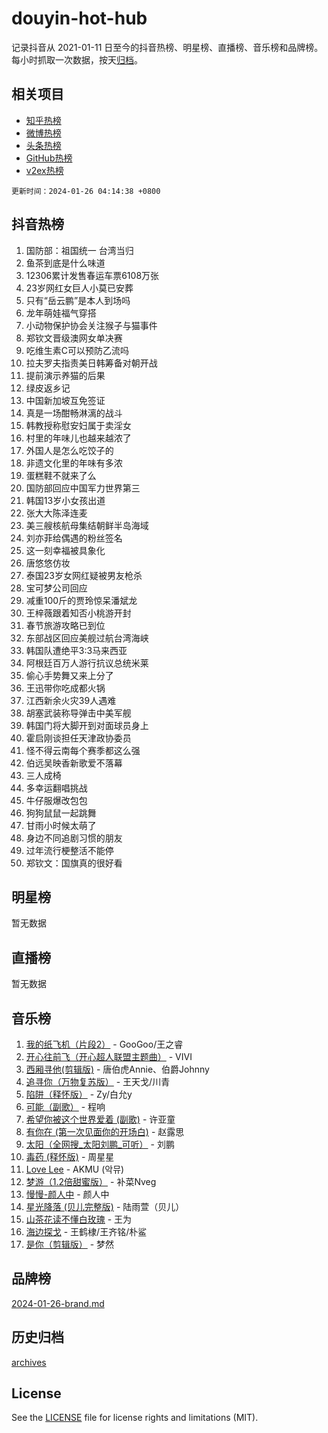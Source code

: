 # douyin-hot-hub

记录抖音从 2021-01-11 日至今的抖音热榜、明星榜、直播榜、音乐榜和品牌榜。每小时抓取一次数据，按天[归档](archives)。

## 相关项目

- [知乎热榜](https://github.com/lonnyzhang423/zhihu-hot-hub)
- [微博热榜](https://github.com/lonnyzhang423/weibo-hot-hub)
- [头条热榜](https://github.com/lonnyzhang423/toutiao-hot-hub)
- [GitHub热榜](https://github.com/lonnyzhang423/github-hot-hub)
- [v2ex热榜](https://github.com/lonnyzhang423/v2ex-hot-hub)


`更新时间：2024-01-26 04:14:38 +0800`

## 抖音热榜

1. 国防部：祖国统一 台湾当归
1. 鱼茶到底是什么味道
1. 12306累计发售春运车票6108万张
1. 23岁网红女巨人小莫已安葬
1. 只有“岳云鹏”是本人到场吗
1. 龙年萌娃福气穿搭
1. 小动物保护协会关注猴子与猫事件
1. 郑钦文晋级澳网女单决赛
1. 吃维生素C可以预防乙流吗
1. 拉夫罗夫指责美日韩筹备对朝开战
1. 提前演示养猫的后果
1. 绿皮返乡记
1. 中国新加坡互免签证
1. 真是一场酣畅淋漓的战斗
1. 韩教授称慰安妇属于卖淫女
1. 村里的年味儿也越来越浓了
1. 外国人是怎么吃饺子的
1. 非遗文化里的年味有多浓
1. 蛋糕鞋不就来了么
1. 国防部回应中国军力世界第三
1. 韩国13岁小女孩出道
1. 张大大陈泽连麦
1. 美三艘核航母集结朝鲜半岛海域
1. 刘亦菲给偶遇的粉丝签名
1. 这一刻幸福被具象化
1. 唐悠悠仿妆
1. 泰国23岁女网红疑被男友枪杀
1. 宝可梦公司回应
1. 减重100斤的贾玲惊呆潘斌龙
1. 王梓薇跟着知否小桃游开封
1. 春节旅游攻略已到位
1. 东部战区回应美舰过航台湾海峡
1. 韩国队遭绝平3:3马来西亚
1. 阿根廷百万人游行抗议总统米莱
1. 偷心手势舞又来上分了
1. 王迅带你吃成都火锅
1. 江西新余火灾39人遇难
1. 胡塞武装称导弹击中美军舰
1. 韩国门将大脚开到对面球员身上
1. 霍启刚谈担任天津政协委员
1. 怪不得云南每个赛季都这么强
1. 伯远吴映香新歌爱不落幕
1. 三人成椅
1. 多幸运翻唱挑战
1. 牛仔服爆改包包
1. 狗狗鼠鼠一起跳舞
1. 甘雨小时候太萌了
1. 身边不同追剧习惯的朋友
1. 过年流行梗整活不能停
1. 郑钦文：国旗真的很好看

## 明星榜

暂无数据

## 直播榜

暂无数据

## 音乐榜

1. [我的纸飞机（片段2）](https://sf86-cdn-tos.douyinstatic.com/obj/tos-cn-ve-2774/oM2ZrKcg2CD5AeRB2gkeXOFB1IxAGJdZPazYHf) - GooGoo/王之睿
1. [开心往前飞（开心超人联盟主题曲）](https://sf3-cdn-tos.douyinstatic.com/obj/tos-cn-ve-2774/9d8fb7c82cf1421fb93a9fe925275e0a) - VIVI
1. [西厢寻他(剪辑版)](https://sf86-cdn-tos.douyinstatic.com/obj/tos-cn-ve-2774/oUsAVfAQKlRNxEv5qxvIB8o5qmIWUcXbzJKJhw) - 唐伯虎Annie、伯爵Johnny
1. [追寻你（万物复苏版）](https://sf3-cdn-tos.douyinstatic.com/obj/tos-cn-ve-2774/oYeAZJsbjIDit9APmBg8u6uDUQnHmoCf3gbo74) - 王天戈/川青
1. [陷阱（释怀版）](https://sf3-cdn-tos.douyinstatic.com/obj/tos-cn-ve-2774/oE8C21LeZrzKLDFfQYgMzx4GAIHageG5IzayY7) - Zy/白允y
1. [可能（副歌）](https://sf6-cdn-tos.douyinstatic.com/obj/tos-cn-ve-2774/cde1731888894259b333569393c2fb51) - 程响
1. [希望你被这个世界爱着 (副歌)](https://sf3-cdn-tos.douyinstatic.com/obj/tos-cn-ve-2774/oUHCmWQfZlE3QQBKBeD8rCFLpJzPgCpImhsxMt) - 许亚童
1. [有你在 (第一次见面你的开场白)](https://sf86-cdn-tos.douyinstatic.com/obj/tos-cn-ve-2774/oAthrQ3ClJBfI57uBoFEgNDYtNCZ0TSYQQfxQ0) - 赵露思
1. [太阳（全网搜_太阳刘鹏_可听）](https://sf86-cdn-tos.douyinstatic.com/obj/tos-cn-ve-2774/ogWbyIQnlBFImVbeDocRdCIYtBHlbJXgfZMvgz) - 刘鹏
1. [毒药 (释怀版)](https://sf3-cdn-tos.douyinstatic.com/obj/tos-cn-ve-2774/oYILMEAzspdZBIzy4frJNB8ZHPHWAhiwowd4Ad) - 周星星
1. [Love Lee](https://sf3-cdn-tos.douyinstatic.com/obj/tos-cn-ve-2774/o05GbkJGbCBTdDnMtB0fwOYgkeZp23vrWQDQBS) - AKMU (악뮤)
1. [梦游（1.2倍甜蜜版）](https://sf3-cdn-tos.douyinstatic.com/obj/tos-cn-ve-2774/o4gyAUm8hwufoEABmwVIiQtHsFuGzAEEWtNMzo) - 补菜Nveg
1. [慢慢-颜人中](https://sf6-cdn-tos.douyinstatic.com/obj/tos-cn-ve-2774/ocjHNfBXdBxQNC8ZGAeoLMFTUgtBg8bkExunDC) - 颜人中
1. [星光降落 (贝儿完整版)](https://sf86-cdn-tos.douyinstatic.com/obj/tos-cn-ve-2774/okwB9hAwyAtsFFkFBzAX1hOOfQuIoMNs0W2Mwr) - 陆雨萱（贝儿）
1. [山茶花读不懂白玫瑰](https://sf3-cdn-tos.douyinstatic.com/obj/tos-cn-ve-2774/osfn8B7DktrRHEPJgPCfDbw7QDQEkwC16BxZg9) - 王为
1. [海边探戈](https://sf86-cdn-tos.douyinstatic.com/obj/tos-cn-ve-2774/os9gE0VQCGqt6VQkZDyBBYvfSDY0QFe3vVmubn) - 王鹤棣/王齐铭/朴鲨
1. [是你（剪辑版）](https://sf3-cdn-tos.douyinstatic.com/obj/tos-cn-ve-2774/46019dae783c4c969944217fe1cfafc4) - 梦然

## 品牌榜

[2024-01-26-brand.md](archives/2024-01-26-brand.md)

## 历史归档

[archives](archives)

## License

See the [LICENSE](LICENSE) file for license rights and limitations (MIT).
